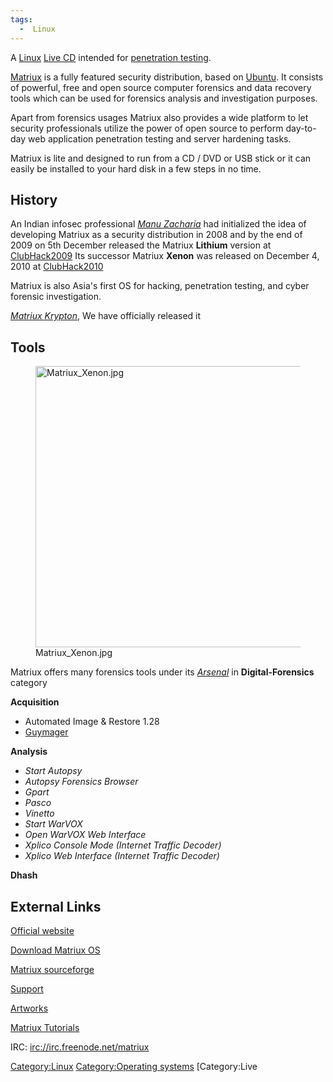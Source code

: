 ```yaml
---
tags:
  -  Linux
---
```

A [Linux](linux.md) [Live CD](Live_CD "wikilink") intended for
[penetration testing](penetration_testing.md).

[Matriux](matriux.md) is a fully featured security distribution,
based on [Ubuntu](ubuntu.md). It consists of powerful, free and
open source computer forensics and data recovery tools which can be used
for forensics analysis and investigation purposes.

Apart from forensics usages Matriux also provides a wide platform to let
security professionals utilize the power of open source to perform
day-to-day web application penetration testing and server hardening
tasks.

Matriux is lite and designed to run from a CD / DVD or USB stick or it
can easily be installed to your hard disk in a few steps in no time.

## History

An Indian infosec professional [*Manu
Zacharia*](http://manuzacharia.blogspot.com/) had initialized the idea
of developing Matriux as a security distribution in 2008 and by the end
of 2009 on 5th December released the Matriux **Lithium** version at
[ClubHack2009](http://clubhack.com/2009/) Its successor Matriux
**Xenon** was released on December 4, 2010 at
[ClubHack2010](http://clubhack.com/2010/)

Matriux is also Asia's first OS for hacking, penetration testing, and
cyber forensic investigation.

[*Matriux Krypton*](http://www.matriux.com/index.php?page=download), We
have officially released it

## Tools

<figure>
<img src="Matriux_Xenon.jpg" title="Matriux_Xenon.jpg" width="450"
alt="Matriux_Xenon.jpg" />
<figcaption aria-hidden="true">Matriux_Xenon.jpg</figcaption>
</figure>

Matriux offers many forensics tools under its
[*Arsenal*](http://www.Matriux.com/index.php?page=arsenal) in
**Digital-Forensics** category

**Acquisition**

- Automated Image & Restore 1.28
- [Guymager](guymager.md)

**Analysis**

- *Start Autopsy*
- *Autopsy Forensics Browser*
- *Gpart*
- *Pasco*
- *Vinetto*
- *Start WarVOX*
- *Open WarVOX Web Interface*
- *Xplico Console Mode (Internet Traffic Decoder)*
- *Xplico Web Interface (Internet Traffic Decoder)*

**Dhash**

## External Links

[Official website](http://www.Matriux.com)

[Download Matriux OS](http://www.matriux.com/index.php?page=download)

[Matriux sourceforge](http://sourceforge.net/projects/matriux/)

[Support](http://forum.matriux.com)

[Artworks](http://matriux.com/index.php?page=art-de-matriux)

[Matriux Tutorials](http://www.chmag.in/articles/matriuxvibhag)

IRC: <irc://irc.freenode.net/matriux>

[Category:Linux](category:linux.md) [Category:Operating
systems](category:operating_systems.md) [Category:Live
